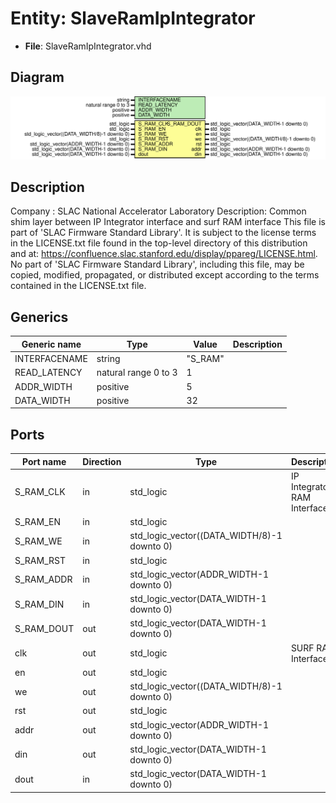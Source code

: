 # Entity: SlaveRamIpIntegrator

- **File**: SlaveRamIpIntegrator.vhd
## Diagram

![Diagram](SlaveRamIpIntegrator.svg "Diagram")
## Description

Company    : SLAC National Accelerator Laboratory
Description: Common shim layer between IP Integrator interface and surf RAM interface
This file is part of 'SLAC Firmware Standard Library'.
It is subject to the license terms in the LICENSE.txt file found in the
top-level directory of this distribution and at:
   https://confluence.slac.stanford.edu/display/ppareg/LICENSE.html.
No part of 'SLAC Firmware Standard Library', including this file,
may be copied, modified, propagated, or distributed except according to
the terms contained in the LICENSE.txt file.
## Generics

| Generic name  | Type                 | Value   | Description |
| ------------- | -------------------- | ------- | ----------- |
| INTERFACENAME | string               | "S_RAM" |             |
| READ_LATENCY  | natural range 0 to 3 | 1       |             |
| ADDR_WIDTH    | positive             | 5       |             |
| DATA_WIDTH    | positive             | 32      |             |
## Ports

| Port name  | Direction | Type                                        | Description                 |
| ---------- | --------- | ------------------------------------------- | --------------------------- |
| S_RAM_CLK  | in        | std_logic                                   | IP Integrator RAM Interface |
| S_RAM_EN   | in        | std_logic                                   |                             |
| S_RAM_WE   | in        | std_logic_vector((DATA_WIDTH/8)-1 downto 0) |                             |
| S_RAM_RST  | in        | std_logic                                   |                             |
| S_RAM_ADDR | in        | std_logic_vector(ADDR_WIDTH-1 downto 0)     |                             |
| S_RAM_DIN  | in        | std_logic_vector(DATA_WIDTH-1 downto 0)     |                             |
| S_RAM_DOUT | out       | std_logic_vector(DATA_WIDTH-1 downto 0)     |                             |
| clk        | out       | std_logic                                   | SURF RAM Interface          |
| en         | out       | std_logic                                   |                             |
| we         | out       | std_logic_vector((DATA_WIDTH/8)-1 downto 0) |                             |
| rst        | out       | std_logic                                   |                             |
| addr       | out       | std_logic_vector(ADDR_WIDTH-1 downto 0)     |                             |
| din        | out       | std_logic_vector(DATA_WIDTH-1 downto 0)     |                             |
| dout       | in        | std_logic_vector(DATA_WIDTH-1 downto 0)     |                             |
